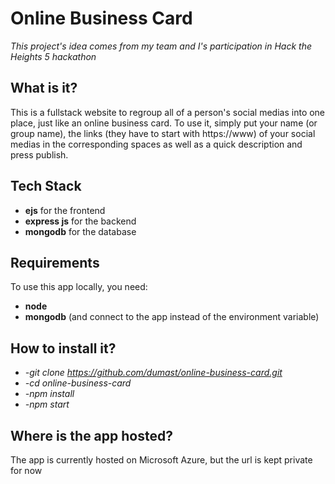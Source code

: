 # Online Business Card
*This project's idea comes from my team and I's participation in Hack the Heights 5 hackathon*

## What is it?
This is a fullstack website to regroup all of a person's social medias into one place, just like an online business card. 
To use it, simply put your name (or group name), the links (they have to start with https://www) of your social medias in the corresponding spaces as well as a quick description and press publish.

## Tech Stack
* **ejs** for the frontend
* **express js** for the backend
* **mongodb** for the database

## Requirements
To use this app locally, you need:
* **node**
* **mongodb** (and connect to the app instead of the environment variable)

## How to install it?
* *-git clone https://github.com/dumast/online-business-card.git*
* *-cd online-business-card*
* *-npm install*
* *-npm start*

## Where is the app hosted?
The app is currently hosted on Microsoft Azure, but the url is kept private for now
